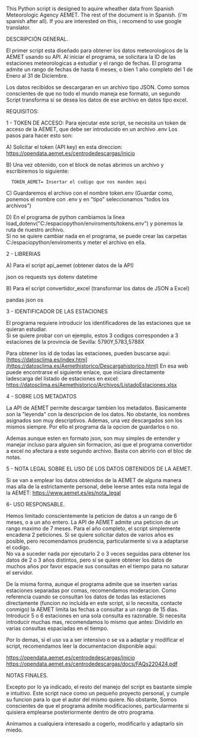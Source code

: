 This Python script is designed to aquire wheather data from Spanish Meteorologic Agency AEMET.
The rest of the document is in Spanish. (i'm spanish after all).  If you are interested on this, i recomend to use google translator.



DESCRIPCIÓN GENERAL.

El primer script esta diseñado para obtener los datos meteorologicos de la AEMET usando su API.
Al iniciar el programa, se solicitara la ID de las estaciones meteorologicas a estudiar y el rango de fechas.
El programa admite un rango de fechas de hasta 6 meses, o bien 1 año completo del 1 de Enero al 31 de Diciembre.

Los datos recibidos se descargaran en un archivo tipo JSON.
Como somos conscientes de que no todo el mundo maneja ese formato, un segundo Script transforma si se desea los datos de ese archivo en datos tipo excel.







REQUISITOS:


1 - TOKEN DE ACCESO:
Para ejecutar este script, se necesita un token de acceso de la AEMET, que debe ser introducido en un archivo .env
Los pasos para hacer esto son:

A) Solicitar el token (API key)  en esta direccion:   https://opendata.aemet.es/centrodedescargas/inicio

B) Una vez obtenido, con el block de notas abrimos un archivo y escribiremos lo siguiente:

      TOKEN_AEMET= Insertar el codigo que nos manden aqui  

C) Guardaremos el archivo con el nombre token.env (Guardar como, ponemos el nombre con .env y en "tipo" seleccionamos   "todos los archivos")

D) En el programa de python cambiamos la linea load_dotenv("C:/espaciopython/enviroments/tokens.env")  y ponemos la ruta de nuestro archivo.  
   Si no se quiere cambiar nada en el programa, se puede crear las carpetas C:/espaciopython/enviroments  y meter el archivo en ella.







2 - LIBRERIAS

A) Para el script api_aemet (obtener datos de la API)

json
os
requests
sys
dotenv
datetime 

B) Para el script convertidor_excel  (transformar los datos de JSON a Excel)

pandas
json
os


3 - IDENTIFICADOR DE LAS ESTACIONES

El programa requiere introducir los identificadores de las estaciones que se quieran estudiar.  
Si se quiere probar con un ejemplo, estos 3 codigos corresponden a 3 estaciones de la provincia de Sevilla:  5790Y,5783,5788X

Para obtener los id de todas las estaciones, pueden buscarse aqui:  [https://datosclima.es/index.htm](https://datosclima.es/Aemethistorico/Descargahistorico.html)
En esa web puede encontrarse el siguiente enlace, que iniciara directamente ladescarga del listado de estaciones en excel:  https://datosclima.es/Aemethistorico/Archivos/ListadoEstaciones.xlsx


4 - SOBRE LOS METADATOS

La API de AEMET permite descargar tambien los metadatos. Basicamente son la "leyenda" con la descripcion de los datos.
No obstante, los nombres asignados son muy descriptivos.  Ademas, una vez descargados son los mismos siempre.
Por ello el programa da la opcion de guardarlos o no.

Ademas aunque esten en formato json, son muy simples de entender y manejar  incluso para alguien sin formacion, asi que el programa convertidor a excel no afectara a este segundo archivo. 
Basta con abrirlo con el bloc de notas.




5 - NOTA LEGAL SOBRE EL USO DE LOS DATOS OBTENIDOS DE LA AEMET. 

Si se van a emplear los datos obtenidos de la AEMET de alguna manera mas alla de la estrictamente personal, debe leerse antes esta nota legal de la AEMET:
https://www.aemet.es/es/nota_legal




6- USO RESPONSABLE.

Hemos limitado conscientemente la peticion de datos a un rango de 6 meses, o a un año entero.
La API de AEMET admite una peticion de un rango maximo de 7 meses.  Para el año completo, el script simplemente encadena  2 peticiones.
Si se quiere solicitar datos de varios años es posible, pero recomendamos prudencia, particularmente si va a adaptarse el codigo.  
No va a suceder nada por ejecutarlo 2 o 3 veces seguidas para obtener los datos de 2 o 3 años distintos, pero si se quiere obtener los datos de muchos años por favor espacie sus consultas en el tiempo para no saturar el servidor.


De la misma forma, aunque el programa admite que se inserten varias estaciones separadas por comas, recomendamos moderacion. 
Como referencia cuando se consultan los datos de todas las estaciones directamente (funcion no incluida en este script, si lo necesita, contacte conmigo) la AEMET limita las fechas a consultar a un rango de 15 dias.
Introducir 5 o 6 estaciones en una sola consulta es razonable.  Si necesita introducir muchas mas, recomendamos lo mismo que antes: Dividirlo en varias consultas espaciadas en el tiempo.

Por lo demas, si el uso va a ser intensivo o se va a adaptar y modificar el script, recomendamos leer la documentacion disponible aqui:

https://opendata.aemet.es/centrodedescargas/inicio
https://opendata.aemet.es/centrodedescargas/docs/FAQs220424.pdf




NOTAS FINALES.

Excepto por lo ya indicado, el resto del manejo del script es bastante simple e intuitivo.
Este script nace como un pequeño proyecto personal, y cumple su funcion para lo que el autor del mismo quiere. 
No obstante, Somos conscientes de que el programa admite modificaciones, particularmente si quisiera emplearse posteriormente dentro de otro programa. 


Animamos a cualquiera interesado a cogerlo, modificarlo y adaptarlo sin miedo.




